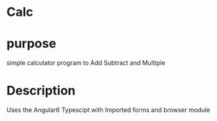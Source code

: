 # Calc

# purpose
simple calculator program to Add Subtract and Multiple 

# Description
Uses the Angular6 Typescipt 
with Imported forms and browser module 
